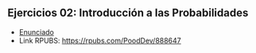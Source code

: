 ## Ejercicios 02: Introducción a las Probabilidades
* [Enunciado](https://github.com/PodssilDev/Estadistica_Computacional_2022-1/blob/main/Ejercicios_02/e2.pdf)
* Link RPUBS: https://rpubs.com/PoodDev/888647
